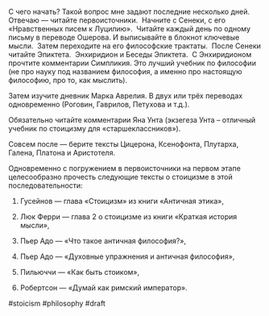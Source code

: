 С чего начать? Такой вопрос мне задают последние несколько дней. 
Отвечаю — читайте первоисточники. 
Начните с Сенеки, с его «Нравственных писем к Луцилию». 
Читайте каждый день по одному письму в переводе Ошерова. И выписывайте в блокнот ключевые мысли. 
Затем переходите на его философские трактаты. 
После Сенеки читайте Эпиктета. 
Энхиридион и Беседы Эпиктета. 
С Энхиридионом прочтите комментарии Симпликия. Это лучший учебник по философии (не про науку под названием философия, а именно про настоящую философию, про то, как мыслить). 

Затем изучите дневник Марка Аврелия. В двух или трёх переводах одновременно (Роговин, Гаврилов, Петухова и т.д.). 

Обязательно читайте комментарии Яна Унта (экзегеза Унта – отличный учебник по стоицизму для «старшеклассников»). 

Совсем после — берите тексты Цицерона, Ксенофонта, Плутарха, Галена, Платона и Аристотеля. 

Одновременно с погружением в первоисточники на первом этапе целесообразно прочесть следующие тексты о стоицизме в этой последовательности:

1) Гусейнов — глава «Стоицизм» из книги «Античная этика», 

2) Люк Ферри — глава 2 о стоицизме из книги «Краткая история мысли», 

3) Пьер Адо — «Что такое античная философия?»,

4) Пьер Адо — «Духовные упражнения и античная философия», 

5) Пильюччи — «Как быть стоиком»,

6) Робертсон — «Думай как римский император».

#stoicism #philosophy 
#draft